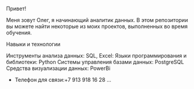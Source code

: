 Привет! 

Меня зовут Олег, я начинающий аналитик данных. В этом репозитории вы можете найти некоторые из моих проектов, выполненных во время обучения.

Навыки и технологии

Инструменты анализа данных: SQL, Excel:
Языки программирования и библиотеки: Python
Системы управления базами данных: PostgreSQL
Средства визуализации данных: PowerBi
  
- Телефон для связи:+7 913 918 16 28 ...
 

